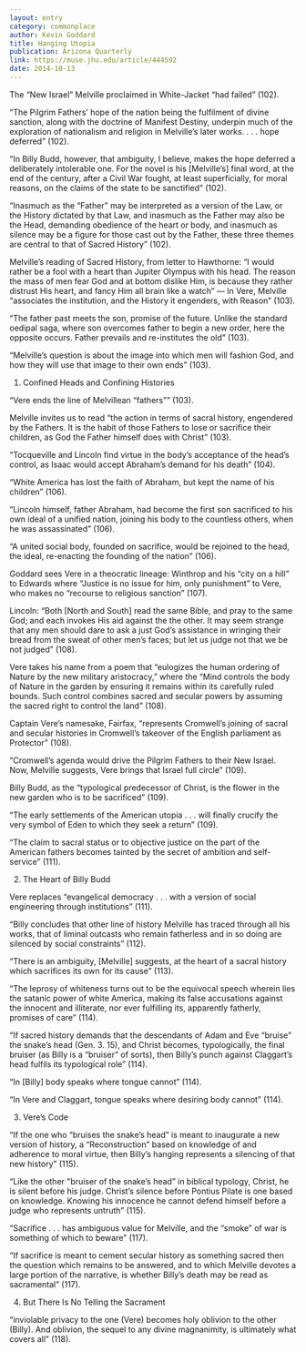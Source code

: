 ```yaml
---
layout: entry
category: commonplace
author: Kevin Goddard
title: Hanging Utopia
publication: Arizona Quarterly
link: https://muse.jhu.edu/article/444592
date: 2014-10-13
---
```


The “New Israel” Melville proclaimed in White-Jacket “had failed” (102).  

“The Pilgrim Fathers’ hope of the nation being the fulfilment of divine sanction, along with the doctrine of Manifest Destiny, underpin much of the exploration of nationalism and religion in Melville’s later works. . . . hope deferred” (102).

“In Billy Budd, however, that ambiguity, I believe, makes the hope deferred a deliberately intolerable one. For the novel is his [Melville’s] final word, at the end of the century, after a Civil War fought, at least superficially, for moral reasons, on the claims of the state to be sanctified” (102).

“Inasmuch as the “Father” may be interpreted as a version of the Law, or the History dictated by that Law, and inasmuch as the Father may also be the Head, demanding obedience of the heart or body, and inasmuch as silence may be a figure for those cast out by the Father, these three themes are central to that of Sacred History” (102).

Melville’s reading of Sacred History, from letter to Hawthorne: “I would rather be a fool with a heart than Jupiter Olympus with his head. The reason the mass of men fear God and at bottom dislike Him, is because they rather distrust His heart, and fancy Him all brain like a watch” — In Vere, Melville “associates the institution, and the History it engenders, with Reason” (103).

“The father past meets the son, promise of the future. Unlike the standard oedipal saga, where son overcomes father to begin a new order, here the opposite occurs. Father prevails and re-institutes the old” (103).

“Melville’s question is about the image into which men will fashion God, and how they will use that image to their own ends” (103).


1. Confined Heads and Confining Histories

“Vere ends the line of Melvillean “fathers”” (103).

Melville invites us to read “the action in terms of sacral history, engendered by the Fathers. It is the habit of those Fathers to lose or sacrifice their children, as God the Father himself does with Christ” (103).

“Tocqueville and Lincoln find virtue in the body’s acceptance of the head’s control, as Isaac would accept Abraham’s demand for his death” (104).

“White America has lost the faith of Abraham, but kept the name of his children” (106).

“Lincoln himself, father Abraham, had become the first son sacrificed to his own ideal of a unified nation, joining his body to the countless others, when he was assassinated” (106).

“A united social body, founded on sacrifice, would be rejoined to the head, the ideal, re-enacting the founding of the nation” (106).

Goddard sees Vere in a theocratic lineage: Winthrop and his “city on a hill” to Edwards where “Justice is no issue for him, only punishment” to Vere, who makes no “recourse to religious sanction” (107).

Lincoln: “Both [North and South] read the same Bible, and pray to the same God; and each invokes His aid against the the other. It may seem strange that any men should dare to ask a just God’s assistance in wringing their bread from the sweat of other men’s faces; but let us judge not that we be not judged” (108).

Vere takes his name from a poem that “eulogizes the human ordering of Nature by the new military aristocracy,” where the “Mind controls the body of Nature in the garden by ensuring it remains within its carefully ruled bounds. Such control combines sacred and secular powers by assuming the sacred right to control the land” (108).

Captain Vere’s namesake, Fairfax, “represents Cromwell’s joining of sacral and secular histories in Cromwell’s takeover of the English parliament as Protector” (108).

“Cromwell’s agenda would drive the Pilgrim Fathers to their New Israel. Now, Melville suggests, Vere brings that Israel full circle” (109).

Billy Budd, as the “typological predecessor of Christ, is the flower in the new garden who is to be sacrificed” (109).

“The early settlements of the American utopia . . . will finally crucify the very symbol of Eden to which they seek a return” (109).

“The claim to sacral status or to objective justice on the part of the American fathers becomes tainted by the secret of ambition and self-service” (111).



2. The Heart of Billy Budd

Vere replaces “evangelical democracy . . . with a version of social engineering through institutions” (111).

“Billy concludes that other line of history Melville has traced through all his works, that of liminal outcasts who remain fatherless and in so doing are silenced by social constraints” (112).

“There is an ambiguity, [Melville] suggests, at the heart of a sacral history which sacrifices its own for its cause” (113).

“The leprosy of whiteness turns out to be the equivocal speech wherein lies the satanic power of white America, making its false accusations against the innocent and illiterate, nor ever fulfilling its, apparently fatherly, promises of care” (114).

“If sacred history demands that the descendants of Adam and Eve “bruise” the snake’s head (Gen. 3. 15), and Christ becomes, typologically, the final bruiser (as Billy is a “bruiser” of sorts), then Billy’s punch against Claggart’s head fulfils its typological role” (114).

“In [Billy] body speaks where tongue cannot” (114).

“In Vere and Claggart, tongue speaks where desiring body cannot” (114).



3. Vere’s Code

“If the one who “bruises the snake’s head” is meant to inaugurate a new version of history, a “Reconstruction” based on knowledge of and adherence to moral virtue, then Billy’s hanging represents a silencing of that new history” (115).

“Like the other "bruiser of the snake’s head” in biblical typology, Christ, he is silent before his judge. Christ’s silence before Pontius Pilate is one based on knowledge. Knowing his innocence he cannot defend himself before a judge who represents untruth” (115).

“Sacrifice . . . has ambiguous value for Melville, and the “smoke” of war is something of which to beware” (117).

“If sacrifice is meant to cement secular history as something sacred then the question which remains to be answered, and to which Melville devotes a large portion of the narrative, is whether Billy’s death may be read as sacramental” (117).




4. But There Is No Telling the Sacrament

“inviolable privacy to the one (Vere) becomes holy oblivion to the other (Billy). And oblivion, the sequel to any divine magnanimity, is ultimately what covers all” (118).
